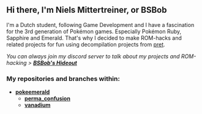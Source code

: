 ## Hi there, I'm Niels Mittertreiner, or BSBob

I'm a Dutch student, following Game Development and I have a fascination for the 3rd generation of Pokémon games. Especially Pokémon Ruby, Sapphire and Emerald. That's why I decided to make ROM-hacks and related projects for fun using decompilation projects from [pret](https://github.com/pret).

*You can always join my discord server to talk about my projects and ROM-hacking > [**BSBob's Hideout**](https://discord.com/invite/AwmUvuv)*

### My repositories and branches within:
* [**pokeemerald**](https://github.com/nielsmittertreiner/pokeemerald/)
  * [**perma_confusion**](https://github.com/nielsmittertreiner/pokeemerald/tree/perma_confusion)
  * [**vanadium**](https://github.com/nielsmittertreiner/pokeemerald/tree/vanadium)
